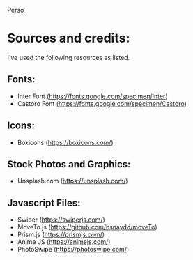 Perso

# Sources and credits:

I've used the following resources as listed.

## Fonts:
 - Inter Font (https://fonts.google.com/specimen/Inter)
 - Castoro Font (https://fonts.google.com/specimen/Castoro)

## Icons:
 - Boxicons (https://boxicons.com/)

## Stock Photos and Graphics:
 - Unsplash.com (https://unsplash.com/)
 
## Javascript Files:
 - Swiper (https://swiperjs.com/)
 - MoveTo.js (https://github.com/hsnaydd/moveTo)
 - Prism.js (https://prismjs.com/)
 - Anime JS (https://animejs.com/)
 - PhotoSwipe (https://photoswipe.com/)